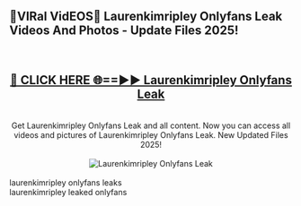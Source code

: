 <h2>🔴VIRal VidEOS🔴 Laurenkimripley Onlyfans Leak Videos And Photos - Update Files 2025!</h2>
<br>
<div align="center">
<h2><a href="https://virallinks.top/odZfE0" rel="nofollow">🔴 CLICK HERE 🌐==►► Laurenkimripley Onlyfans Leak</a></h2>
<br>
Get Laurenkimripley Onlyfans Leak and all content. Now you can access all videos and pictures of Laurenkimripley Onlyfans Leak. New Updated Files 2025!
<br>
<br>
<a href="https://virallinks.top/odZfE0" rel="nofollow" data-target="animated-image.originalLink"><img src="https://i.imgur.com/dJHk4Zq.gif)" alt="Laurenkimripley Onlyfans Leak" style="max-width: 100%; display: inline-block;" data-target="animated-image.originalImage"></a>
</div>
<br>
laurenkimripley onlyfans leaks<br>
laurenkimripley leaked onlyfans